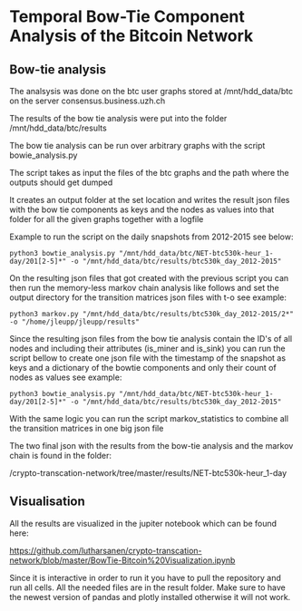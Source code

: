 # Temporal Bow-Tie Component Analysis of the Bitcoin Network

## Bow-tie analysis

The analsysis was done on the btc user graphs stored at /mnt/hdd_data/btc on the server consensus.business.uzh.ch

The results of the bow tie analysis were put into the folder /mnt/hdd_data/btc/results

The bow tie analysis can be run over arbitrary graphs with the script bowie_analysis.py

The script takes as input the files of the btc graphs and the path where the outputs should get dumped

It creates an output folder at the set location and writes the result json files with the bow tie 
components as keys and the nodes as values into that folder for all the given graphs together with a logfile

Example to run the script on the daily snapshots from 2012-2015 see below:
```
python3 bowtie_analysis.py "/mnt/hdd_data/btc/NET-btc530k-heur_1-day/201[2-5]*" -o "/mnt/hdd_data/btc/results/btc530k_day_2012-2015" 
```

On the resulting json files that got created with the previous script you can then run the memory-less markov chain analysis like follows
and set the output directory for the transition matrices json files with t-o see example:

```
python3 markov.py "/mnt/hdd_data/btc/results/btc530k_day_2012-2015/2*" -o "/home/jleupp/jleupp/results"
```

Since the resulting json files from the bow tie analysis contain the ID's of all nodes and including their attributes (is_miner and is_sink)
you can run the script bellow to create one json file with the timestamp of the snapshot as keys and a dictionary of the bowtie components and only their count of nodes
as values see example:
```
python3 bowtie_analysis.py "/mnt/hdd_data/btc/NET-btc530k-heur_1-day/201[2-5]*" -o "/mnt/hdd_data/btc/results/btc530k_day_2012-2015" 
```

With the same logic you can run the script markov_statistics to combine all the transition matrices in one big json file

The two final json with the results from the bow-tie analysis and the markov chain is found in the folder:

/crypto-transcation-network/tree/master/results/NET-btc530k-heur_1-day

## Visualisation

All the results are visualized in the jupiter notebook which can be found here:

https://github.com/lutharsanen/crypto-transcation-network/blob/master/BowTie-Bitcoin%20Visualization.ipynb

Since it is interactive in order to run it you have to pull the repository and run all cells. All the needed files are in the result folder. 
Make sure to have the newest version of pandas and plotly installed otherwise it will not work.



